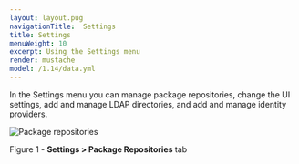 ```yaml
---
layout: layout.pug
navigationTitle:  Settings
title: Settings
menuWeight: 10
excerpt: Using the Settings menu
render: mustache
model: /1.14/data.yml
---
```


In the Settings menu you can manage package repositories, change the UI settings, add and manage LDAP directories, and add and manage identity providers.



![Package repositories](/mesosphere/dcos/1.14/img/GUI-Settings-EE-Package_Repositories-1_12.png)

Figure 1 - **Settings > Package Repositories** tab
